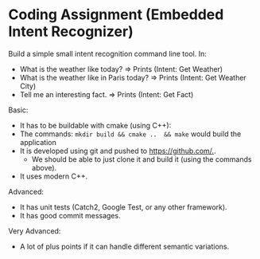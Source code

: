 # Coding Assignment (Embedded Intent Recognizer)

Build a simple small intent recognition command line tool.
In:

* What is the weather like today? => Prints (Intent: Get Weather)
* What is the weather like in Paris today? => Prints (Intent: Get Weather City)
* Tell me an interesting fact. => Prints (Intent: Get Fact)

Basic:

* It has to be buildable with cmake (using C++):
* The commands: `mkdir build && cmake ..  && make` would build the application
* It is developed using git and pushed to <https://github.com/.>.
  * We should be able to just clone it and build it (using the commands above).
* It uses modern C++.

Advanced:

* It has unit tests (Catch2, Google Test, or any other framework).
* It has good commit messages.

Very Advanced:

* A lot of plus points if it can handle different semantic variations.

